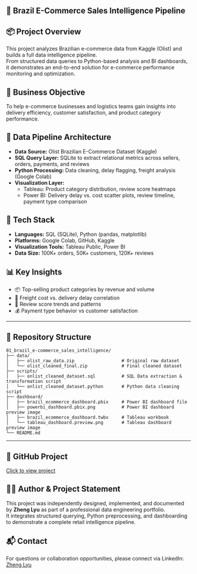## 🛒 Brazil E-Commerce Sales Intelligence Pipeline

## 📦 Project Overview  
This project analyzes Brazilian e-commerce data from Kaggle (Olist) and builds a full data intelligence pipeline.  
From structured data queries to Python-based analysis and BI dashboards, it demonstrates an end-to-end solution for e-commerce performance monitoring and optimization.

## 🎯 Business Objective  
To help e-commerce businesses and logistics teams gain insights into delivery efficiency, customer satisfaction, and product category performance.

## 🧱 Data Pipeline Architecture  
- **Data Source:** Olist Brazilian E-Commerce Dataset (Kaggle)  
- **SQL Query Layer:** SQLite to extract relational metrics across sellers, orders, payments, and reviews  
- **Python Processing:** Data cleaning, delay flagging, freight analysis (Google Colab)  
- **Visualization Layer:**  
  - Tableau: Product category distribution, review score heatmaps  
  - Power BI: Delivery delay vs. cost scatter plots, review timeline, payment type comparison  

## 🧰 Tech Stack  
- **Languages:** SQL (SQLite), Python (pandas, matplotlib)  
- **Platforms:** Google Colab, GitHub, Kaggle  
- **Visualization Tools:** Tableau Public, Power BI  
- **Data Size:** 100K+ orders, 50K+ customers, 120K+ reviews  

## 📊 Key Insights  
- 📦 Top-selling product categories by revenue and volume  
- 🚚 Freight cost vs. delivery delay correlation  
- 💬 Review score trends and patterns  
- 💰 Payment type behavior vs customer satisfaction  

---

## 📁 Repository Structure

```
01_brazil_e-commerce_sales_intelligence/
├── data/
│   ├── olist_raw_data.zip                  # Original raw dataset
│   └── olist_cleaned_final.zip             # Final cleaned dataset
├── scripts/
│   ├── onlist_cleaned_dataset.sql          # SQL Data extraction & transformation script
│   └── onlist_cleaned_dataset.python       # Python data cleaning script
├── dashboard/
│   ├── brazil_ecommerce_dashboard.pbix     # Power BI dashboard file
│   ├── powerbi_dashboard.pbix.png          # Power BI dashboard preview image
│   ├── brazil_ecommerce_dashboard.twbx     # Tableau workbook
│   └── tableau_dashboard.preview.png       # Tableau dashboard preview image
└── README.md 
```

---


## 🔗 GitHub Project  
[Click to view project](https://github.com/ZhengLyu-Data/Lvzheng-Wuhan-Data/tree/main/01_brazil_ecommerce_data_pipeline)

## 🧑‍💻 Author & Project Statement  
This project was independently designed, implemented, and documented by **Zheng Lyu** as part of a professional data engineering portfolio.  
It integrates structured querying, Python preprocessing, and dashboarding to demonstrate a complete retail intelligence pipeline.

## 📬 Contact  
For questions or collaboration opportunities, please connect via LinkedIn: [Zheng Lyu](https://www.linkedin.com/in/zheng-lyu-951295323/)
